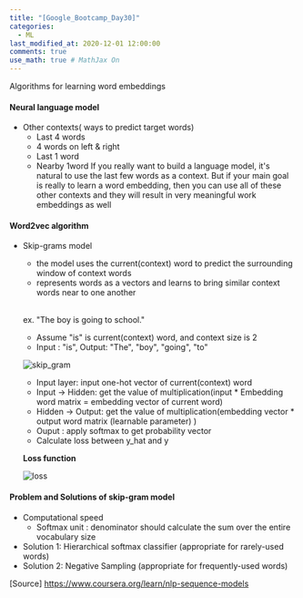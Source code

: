 ```yaml
---
title: "[Google_Bootcamp_Day30]"
categories: 
  - ML
last_modified_at: 2020-12-01 12:00:00
comments: true
use_math: true # MathJax On
---
```

Algorithms for learning word embeddings

#### Neural language model

- Other contexts( ways to predict target words)
  - Last 4 words
  - 4 words on left & right
  - Last 1 word
  - Nearby 1word
  If you really want to build a language model, it's natural to use the last few words as a context. But if your main goal is really to learn a word embedding, then you can use all of these other contexts and they will result in very meaningful work embeddings as well
  


#### Word2vec algorithm

- Skip-grams model
  - the model uses the current(context) word to predict the surrounding window of context words
  - represents words as a vectors and learns to bring similar context words near to one another <br><br>
  
  ex. "The boy is going to school."
    - Assume "is" is current(context) word, and context size is 2
    - Input : "is", Output: "The", "boy", "going", "to"
  
  ![skip_gram](https://user-images.githubusercontent.com/62474292/101888880-12439a00-3be2-11eb-8b4e-b32b44135fb7.png)
  
  - Input layer: input one-hot vector of current(context) word
  - Input -> Hidden: get the value of multiplication(input * Embedding word matrix = embedding vector of current word)
  - Hidden -> Output: get the value of multiplication(embedding vector * output word matrix (learnable parameter) )
  - Ouput : apply softmax to get probability vector
  - Calculate loss between y_hat and y
  
  **Loss function**

  ![loss](https://user-images.githubusercontent.com/62474292/101888905-1b346b80-3be2-11eb-842b-0722559a7708.JPG)
#### Problem and Solutions of skip-gram model
- Computational speed 
  - Softmax unit : denominator should calculate the sum over the entire vocabulary size
- Solution 1: Hierarchical softmax classifier (appropriate for rarely-used words)
- Solution 2: Negative Sampling (appropriate for frequently-used words)

  

[Source] https://www.coursera.org/learn/nlp-sequence-models
